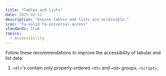 ```yaml
---
title: "Tables and lists"
date: 2025-02-11
description: "Ensure tables and lists are accessible."
icon: "fa-solid fa-universal-access"
standards: true
topics:
  - Accessibility
---
```


Follow these recommendations to improve the accessibility of tabular and list data:

1. `<dl>`'s contain only properly-ordered `<dt>` and `<dd>` groups, `<script>`, <template> or `<div>` elements: When definition lists are not properly marked up, screen readers may produce confusing or inaccurate output.

1. Definition list items are wrapped in `<dl>` elements: Definition list items (`<dt>` and `<dd>`) must be wrapped in a parent `<dl>` element to ensure that screen readers can properly announce them.

1. Lists contain only `<li>` elements and script supporting elements (`<script>` and `<template>`): Screen readers have a specific way of announcing lists. Ensuring proper list structure aids screen reader output.

1. List items (`<li>`) are contained within `<ul>`, `<ol>` or `<menu>` parent elements: Screen readers require list items (`<li>`) to be contained within a parent `<ul>`, `<ol>` or `<menu>` to be announced properly.

1. Tables have different content in the summary attribute and `<caption>`: The summary attribute should describe the table structure, while `<caption>` should have the onscreen title. Accurate table mark-up helps users of screen readers.

1. Cells in a `<table>` element that use the `[headers]` attribute refer to table cells within the same table: Screen readers have features to make navigating tables easier. Ensuring `<td>` cells using the `[headers]` attribute only refer to other cells in the same table may improve the experience for screen reader users.

1. `<th>` elements and elements with `[role="columnheader"/"rowheader"]` have data cells they describe: Screen readers have features to make navigating tables easier. Ensuring table headers always refer to some set of cells may improve the experience for screen reader users.

## Links
- [How to structure definition lists correctly](https://dequeuniversity.com/rules/axe/4.10/definition-list)
- [How to structure definition lists correctly](https://dequeuniversity.com/rules/axe/4.10/dlitem)
- [About proper list structure](https://dequeuniversity.com/rules/axe/4.10/list)
- [About proper list structure](https://dequeuniversity.com/rules/axe/4.10/listitem)
- [About summary and caption](https://dequeuniversity.com/rules/axe/4.10/table-duplicate-name)
- [About the `headers` attribute](https://dequeuniversity.com/rules/axe/4.10/td-headers-attr)
- [About table headers](https://dequeuniversity.com/rules/axe/4.10/th-has-data-cells)
